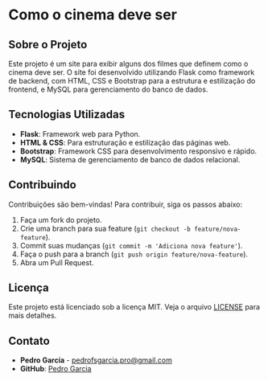# Como o cinema deve ser

## Sobre o Projeto
Este projeto é um site para exibir alguns dos filmes que definem como o cinema deve ser. O site foi desenvolvido utilizando Flask como framework de backend, com HTML, CSS e Bootstrap para a estrutura e estilização do frontend, e MySQL para gerenciamento do banco de dados. 

## Tecnologias Utilizadas
- **Flask**: Framework web para Python.
- **HTML & CSS**: Para estruturação e estilização das páginas web.
- **Bootstrap**: Framework CSS para desenvolvimento responsivo e rápido.
- **MySQL**: Sistema de gerenciamento de banco de dados relacional.

## Contribuindo
Contribuições são bem-vindas! Para contribuir, siga os passos abaixo:
1. Faça um fork do projeto.
2. Crie uma branch para sua feature (`git checkout -b feature/nova-feature`).
3. Commit suas mudanças (`git commit -m 'Adiciona nova feature'`).
4. Faça o push para a branch (`git push origin feature/nova-feature`).
5. Abra um Pull Request.

## Licença
Este projeto está licenciado sob a licença MIT. Veja o arquivo [LICENSE](LICENSE) para mais detalhes.

## Contato
- **Pedro Garcia** - [pedrofsgarcia.pro@gmail.com](mailto:pedrofsgarcia.pro@gmail.com)
- **GitHub**: [Pedro Garcia](https://github.com/pedro-fs-garcia)
